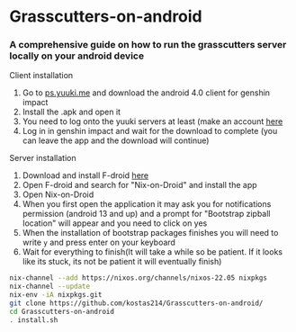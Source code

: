 # Grasscutters-on-android

### A comprehensive guide on how to run the grasscutters server locally on your android device 

Client installation
1. Go to [ps.yuuki.me](https://ps.yuuki.me/game/genshin-impact) and download the android 4.0 client for genshin impact
2. Install the .apk and open it
3. You need to log onto the yuuki servers at least (make an account [here](https://ps.yuuki.me/account/register?type=web)
4. Log in in genshin impact and wait for the download to complete (you can leave the app and the download will continue)

Server installation 
1. Download and install F-droid [here](https://f-droid.org/)
2. Open F-droid and search for "Nix-on-Droid" and install the app
3. Open Nix-on-Droid
4. When you first open the application it may ask you for notifications permission (android 13 and up) and a prompt for "Bootstrap zipball location" will appear and you need to click on yes
5. When the installation of bootstrap packages finishes you will need to write ```y``` and press enter on your keyboard
6. Wait for everything to finish(It will take a while so be patient. If it looks like its stuck, its not be patient it will eventually finish)

```sh
nix-channel --add https://nixos.org/channels/nixos-22.05 nixpkgs
nix-channel --update
nix-env -iA nixpkgs.git
git clone https://github.com/kostas214/Grasscutters-on-android/
cd Grasscutters-on-android
. install.sh
```

